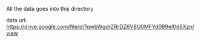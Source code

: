 All the data goes into this directory

data url: https://drive.google.com/file/d/1qwbWgdrZRrDZ6V8U0MFYd089eI0d6Xzn/view
